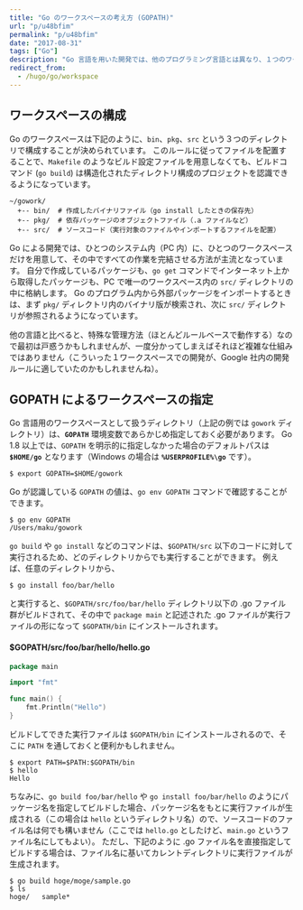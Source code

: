 ```yaml
---
title: "Go のワークスペースの考え方 (GOPATH)"
url: "p/u48bfim"
permalink: "p/u48bfim"
date: "2017-08-31"
tags: ["Go"]
description: "Go 言語を用いた開発では、他のプログラミング言語とは異なり、１つのワークスペース内ですべてのコードを管理するという慣習があります。"
redirect_from:
  - /hugo/go/workspace
---
```


ワークスペースの構成
----

Go のワークスペースは下記のように、`bin`、`pkg`、`src` という３つのディレクトリで構成することが決められています。
このルールに従ってファイルを配置することで、`Makefile` のようなビルド設定ファイルを用意しなくても、ビルドコマンド (`go build`) は構造化されたディレクトリ構成のプロジェクトを認識できるようになっています。

~~~
~/gowork/
  +-- bin/  # 作成したバイナリファイル（go install したときの保存先）
  +-- pkg/  # 依存パッケージのオブジェクトファイル（.a ファイルなど）
  +-- src/  # ソースコード（実行対象のファイルやインポートするファイルを配置）
~~~

Go による開発では、ひとつのシステム内（PC 内）に、ひとつのワークスペースだけを用意して、その中ですべての作業を完結させる方法が主流となっています。
自分で作成しているパッケージも、`go get` コマンドでインターネット上から取得したパッケージも、PC で唯一のワークスペース内の `src/` ディレクトリの中に格納します。
Go のプログラム内から外部パッケージをインポートするときは、まず `pkg/` ディレクトリ内のバイナリ版が検索され、次に `src/` ディレクトリが参照されるようになっています。

他の言語と比べると、特殊な管理方法（ほとんどルールベースで動作する）なので最初は戸惑うかもしれませんが、一度分かってしまえばそれほど複雑な仕組みではありません（こういった１ワークスペースでの開発が、Google 社内の開発ルールに適していたのかもしれませんね）。


GOPATH によるワークスペースの指定
----

Go 言語用のワークスペースとして扱うディレクトリ（上記の例では `gowork` ディレクトリ）は、__`GOPATH`__ 環境変数であらかじめ指定しておく必要があります。
Go 1.8 以上では、`GOPATH` を明示的に指定しなかった場合のデフォルトパスは __`$HOME/go`__ となります（Windows の場合は __`%USERPROFILE%\go`__ です）。

```console
$ export GOPATH=$HOME/gowork
```

Go が認識している `GOPATH` の値は、`go env GOPATH` コマンドで確認することができます。

```console
$ go env GOPATH
/Users/maku/gowork
```

`go build` や `go install` などのコマンドは、`$GOPATH/src` 以下のコードに対して実行されるため、どのディレクトリからでも実行することができます。
例えば、任意のディレクトリから、

```console
$ go install foo/bar/hello
```

と実行すると、`$GOPATH/src/foo/bar/hello` ディレクトリ以下の .go ファイル群がビルドされて、その中で `package main` と記述された .go ファイルが実行ファイルの形になって `$GOPATH/bin` にインストールされます。

#### $GOPATH/src/foo/bar/hello/hello.go

```go
package main

import "fmt"

func main() {
	fmt.Println("Hello")
}
```

ビルドしてできた実行ファイルは `$GOPATH/bin` にインストールされるので、そこに `PATH` を通しておくと便利かもしれません。

```console
$ export PATH=$PATH:$GOPATH/bin
$ hello
Hello
```

ちなみに、`go build foo/bar/hello` や `go install foo/bar/hello` のようにパッケージ名を指定してビルドした場合、パッケージ名をもとに実行ファイルが生成される（この場合は `hello` というディレクトリ名）ので、ソースコードのファイル名は何でも構いません（ここでは `hello.go` としたけど、`main.go` というファイル名にしてもよい）。
ただし、下記のように .go ファイル名を直接指定してビルドする場合は、ファイル名に基いてカレントディレクトリに実行ファイルが生成されます。

```console
$ go build hoge/moge/sample.go
$ ls
hoge/   sample*
```

